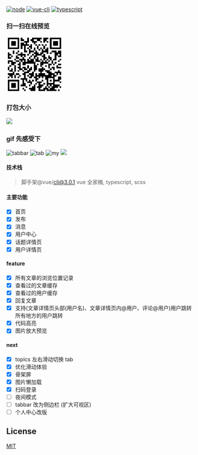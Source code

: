[![node][node]][node-url]
[![vue-cli][vue-cli]][vue-cli-url]
[![typescript][typescript]][typescript-url]

### 扫一扫在线预览

<img src='./src/assets/qr.png' width='150px'>

### 打包大小

<img src='./src/assets/build.png' width='450px'>

### gif 先感受下

<img src='./src/assets/tabbar.gif' width='200px' alt="tabbar">

<img src='./src/assets/tab.gif' width='200px' alt="tab">

<img src='./src/assets/my.gif' width='200px' alt="my">

<img src='./src/assets/details.gif' width='200px'>

#### 技术栈

> 脚手架@vue/cli@3.0.1 vue 全家桶, typescript, scss

#### 主要功能

- [x] 首页
- [x] 发布
- [x] 消息
- [x] 用户中心
- [x] 话题详情页
- [x] 用户详情页

#### feature

- [x] 所有文章的浏览位置记录
- [x] 查看过的文章缓存
- [x] 查看过的用户缓存
- [x] 回复文章
- [x] 支持(文章详情页头部(用户名)、文章详情页内@用户、评论@用户)用户跳转 所有地方的用户跳转
- [x] 代码高亮
- [x] 图片放大预览

#### next

- [x] topics 左右滑动切换 tab
- [x] 优化滑动体验
- [x] 骨架屏
- [x] 图片懒加载
- [x] 扫码登录
- [ ] 夜间模式
- [ ] tabbar 改为侧边栏 (扩大可视区)
- [ ] 个人中心改版

## License

[MIT](./LICENSE)

[node]: https://img.shields.io/badge/node-%3E=v8.9.0-brightgreen.svg
[node-url]: https://nodejs.org
[vue-cli]: https://img.shields.io/badge/%40vue%2Fcli-3.0.1-brightgreen.svg
[vue-cli-url]: https://cli.vuejs.org
[typescript]: https://img.shields.io/badge/typescript-2.9.1-brightgreen.svg
[typescript-url]: http://www.typescriptlang.org
